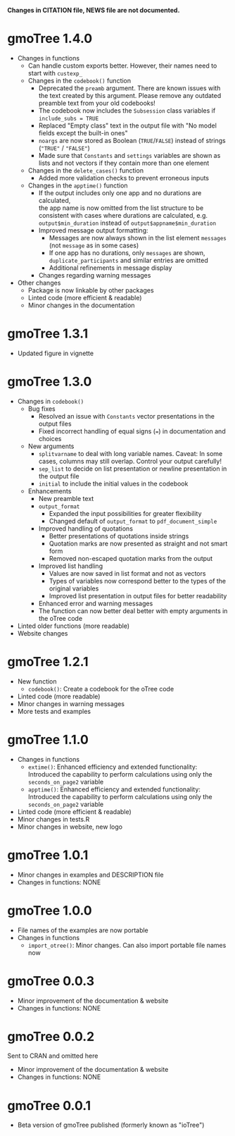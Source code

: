 **Changes in CITATION file, NEWS file are not documented.**

# gmoTree 1.4.0

* Changes in functions
  * Can handle custom exports better. However, their names need to start with ```custexp_```
  * Changes in the ```codebook()``` function
    * Deprecated the ```preamb``` argument.
      There are known issues with the text created by this argument. 
      Please remove any outdated preamble text from your old codebooks!
    * The codebook now includes the  ```Subsession``` class variables 
    if ```include_subs = TRUE```
    * Replaced "Empty class" text in the output file with "No model fields except 
    the built-in ones"
    * ```noargs``` are now stored as Boolean (`TRUE`/`FALSE`) instead of 
    strings (`"TRUE"` / `"FALSE"`)
    * Made sure that ```Constants``` and ```settings``` variables 
    are shown as lists and not vectors if they contain more than one element
  * Changes in the ```delete_cases()``` function
    * Added more validation checks to prevent erroneous inputs
  * Changes in the ```apptime()``` function
    * If the output includes only one app and no durations are calculated,  
    the app name is now omitted from the list structure to be consistent with 
    cases where durations are calculated, 
    e.g. `output$min_duration` instead of `output$appname$min_duration`
    * Improved message output formatting:
      * Messages are now always shown in the list 
      element `messages` (not `message` as in some cases)
      * If one app has no durations, only `messages` are shown, 
      `duplicate_participants` and similar entries are omitted
      * Additional refinements in message display
    * Changes regarding warning messages
* Other changes
  * Package is now linkable by other packages
  * Linted code (more efficient & readable)
  * Minor changes in the documentation
  
# gmoTree 1.3.1

* Updated figure in vignette

# gmoTree 1.3.0

* Changes in ```codebook()```
  * Bug fixes
    * Resolved an issue with ```Constants``` vector presentations in the output files
    * Fixed incorrect handling of equal signs (```=```) in documentation
    and choices
  * New arguments
      * ```splitvarname``` to deal with long variable names. Caveat: 
      In some cases, columns may still overlap. Control your output carefully!
      * ```sep_list``` to decide on list presentation or newline presentation 
      in the output file
      * ```initial``` to include the initial values in the codebook
  * Enhancements
    * New preamble text
    * ```output_format```
      * Expanded the input possibilities for greater flexibility
      * Changed default of ```output_format``` to ```pdf_document_simple```
    * Improved handling of quotations
      * Better presentations of quotations inside strings
      * Quotation marks are now presented as straight and not smart form
      * Removed non-escaped quotation marks from the output
    * Improved list handling
      * Values are now saved in list format and not as vectors
      * Types of variables now correspond better to the types of the original 
      variables
      * Improved list presentation in output files for better readability
    * Enhanced error and warning messages
    * The function can now better deal better with empty arguments in the
    oTree code
* Linted older functions (more readable)
* Website changes

# gmoTree 1.2.1

* New function
  * ```codebook()```: Create a codebook for the oTree code
* Linted code (more readable)
* Minor changes in warning messages
* More tests and examples

# gmoTree 1.1.0

* Changes in functions
  * ```extime()```: Enhanced efficiency and extended functionality: Introduced the capability to perform calculations using only the ```seconds_on_page2``` variable
  * ```apptime()```: Enhanced efficiency and extended functionality: Introduced the capability to perform calculations using only the ```seconds_on_page2``` variable
* Linted code (more efficient & readable)
* Minor changes in tests.R
* Minor changes in website, new logo

# gmoTree 1.0.1

* Minor changes in examples and DESCRIPTION file
* Changes in functions: NONE

# gmoTree 1.0.0

* File names of the examples are now portable
* Changes in functions
  * ```import_otree()```: Minor changes. Can also import portable file names now

# gmoTree 0.0.3

* Minor improvement of the documentation & website
* Changes in functions: NONE

# gmoTree 0.0.2

Sent to CRAN and omitted here

* Minor improvement of the documentation & website 
* Changes in functions: NONE

# gmoTree 0.0.1

* Beta version of gmoTree published (formerly known as "ioTree")
